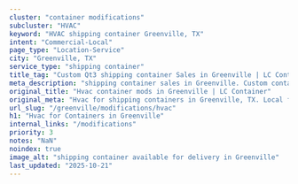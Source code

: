 ```yaml
---
cluster: "container modifications"
subcluster: "HVAC"
keyword: "HVAC shipping container Greenville, TX"
intent: "Commercial-Local"
page_type: "Location-Service"
city: "Greenville, TX"
service_type: "shipping container"
title_tag: "Custom Qt3 shipping container Sales in Greenville | LC Container"
meta_description: "shipping container sales in Greenville. Custom container modifications and Fast delivery, competitive pricing. Serving modifications area. Quote ID: NKY. Call (214) 524-4168 for your free quote today."
original_title: "Hvac container mods in Greenville | LC Container"
original_meta: "Hvac for shipping containers in Greenville, TX. Local fabrication & pro install. LC Container — Since 2003. Get a quote."
url_slug: "/greenville/modifications/hvac"
h1: "Hvac for Containers in Greenville"
internal_links: "/modifications"
priority: 3
notes: "NaN"
noindex: true
image_alt: "shipping container available for delivery in Greenville"
last_updated: "2025-10-21"
---
```


<!-- TODO: Add unique city/inventory copy, images, and internal links here. -->
